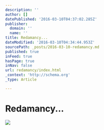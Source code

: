 ```yaml
---
description: ''
author: []
datePublished: '2016-03-10T04:37:02.285Z'
publisher:
  domain: ''
  name: ''
title: Redamancy...
dateModified: '2016-03-10T04:34:44.953Z'
sourcePath: _posts/2016-03-10-redamancy.md
published: true
inFeed: true
hasPage: true
inNav: false
url: redamancy/index.html
_context: 'http://schema.org'
_type: Article

---
```

# Redamancy...
![](https://the-grid-user-content.s3-us-west-2.amazonaws.com/99282a10-c8fe-4bc0-b1da-5702504935be.png)